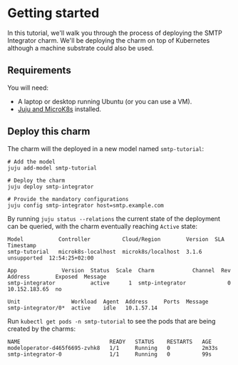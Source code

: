 # Getting started

In this tutorial, we'll walk you through the process of deploying the SMTP Integrator charm. We'll be deploying the charm on top of Kubernetes although a machine substrate could also be used.

## Requirements

You will need:

* A laptop or desktop running Ubuntu (or you can use a VM).
* [Juju and MicroK8s](https://juju.is/docs/olm/microk8s) installed.

## Deploy this charm

The charm will the deployed in a new model named `smtp-tutorial`:

```
# Add the model
juju add-model smtp-tutorial

# Deploy the charm
juju deploy smtp-integrator

# Provide the mandatory configurations
juju config smtp-integrator host=smtp.example.com

```

By running `juju status --relations` the current state of the deployment can be queried, with the charm eventually reaching `Active` state:
```
Model           Controller          Cloud/Region        Version  SLA          Timestamp
smtp-tutorial   microk8s-localhost  microk8s/localhost  3.1.6   unsupported  12:54:25+02:00

App              Version  Status  Scale  Charm            Channel  Rev  Address        Exposed  Message
smtp-integrator           active      1  smtp-integrator             0  10.152.183.65  no       

Unit                Workload  Agent  Address     Ports  Message
smtp-integrator/0*  active    idle   10.1.57.14    

```

Run `kubectl get pods -n smtp-tutorial` to see the pods that are being created by the charms:
```
NAME                            READY   STATUS    RESTARTS   AGE
modeloperator-d465f6695-zvhk8   1/1     Running   0          2m33s
smtp-integrator-0               1/1     Running   0          99s

```